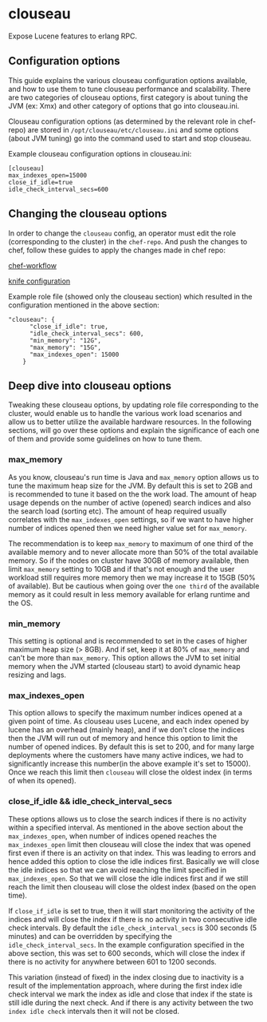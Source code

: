# clouseau

Expose Lucene features to erlang RPC.

## Configuration options
This guide explains the various clouseau configuration options available, and how to use them to tune clouseau performance and scalability. There are two categories of clouseau options, first category is about tuning the JVM (ex: Xmx) and other category of options that go into clouseau.ini. 

Clouseau configuration options (as determined by the relevant role in chef-repo) are stored in `/opt/clouseau/etc/clouseau.ini` and some options (about JVM tuning) go into the command used to start and stop clouseau.

Example clouseau configuration options in clouseau.ini:
```
[clouseau]
max_indexes_open=15000
close_if_idle=true
idle_check_interval_secs=600
```

## Changing the clouseau options
In order to change the `clouseau` config, an operator must edit the role (corresponding to the cluster) in the `chef-repo`. And push the changes to chef, follow these guides to apply the changes made in chef repo:

[chef-workflow](https://github.com/cloudant/ops/blob/master/guides/config-management/chef-workflow.md)

[knife configuration](https://github.com/cloudant/ops/blob/master/guides/config-management/Knife-Configuration.md)

Example role file (showed only the clouseau section) which resulted in the configuration mentioned in the above section:
```
"clouseau": {
      "close_if_idle": true,
      "idle_check_interval_secs": 600,
      "min_memory": "12G",
      "max_memory": "15G",
      "max_indexes_open": 15000
    }
```


## Deep dive into clouseau options
Tweaking these clouseau options, by updating role file corresponding to the cluster, would enable us to handle the various work load scenarios and allow us to better utilize the available hardware resources. In the following sections, will go over these options and explain the significance of each one of them and provide some guidelines on how to tune them.

### max_memory
As you know, clouseau's run time is Java and `max_memory` option allows us to tune the maximum heap size for the JVM. By default this is set to 2GB and is recommended to tune it based on the the work load. The amount of heap usage depends on the number of  active (opened) search indices and also the search load (sorting etc). The amount of heap required usually correlates with the `max_indexes_open` settings, so if we want to have higher number of indices opened then we need higher value set for `max_memory`.

The recommendation is to keep `max_memory` to maximum of one third of the available memory and to never allocate more than 50% of the total available memory. So if the nodes on cluster have 30GB of memory available, then limit `max_memory` setting to 10GB and if that's not enough and the user workload still requires more memory then we may increase it to 15GB (50% of available). But be cautious when going over the `one third` of the available memory as it could result in less memory available for erlang runtime and the OS.

### min_memory
This setting is optional and is recommended to set in the cases of higher maximum heap size (> 8GB). And if set, keep it at 80% of `max_memory` and can't be more than `max_memory`. This option allows the JVM to set initial memory when the JVM started (clouseau start) to avoid dynamic heap resizing and lags.

### max_indexes_open
This option allows to specify the maximum number indices opened at a given point of time. As clouseau uses Lucene, and each index opened by lucene has an overhead (mainly heap), and if we don't close the indices then the JVM will run out of memory and hence this option to limit the number of opened indices. By default this is set to 200, and for many large deployments where the customers have many active indices, we had to significantly increase this number(in the above example it's set to 15000). Once we reach this limit then `clouseau` will close the oldest index (in terms of when its opened).

### close_if_idle && idle_check_interval_secs
These options allows us to close the search indices if there is no activity within a specified interval. As mentioned in the above section about the `max_indexes_open`, when number of indices opened reaches the `max_indexes_open` limit then clouseau will close the index that was opened first even if there is an activity on that index. This was leading to errors and hence added this option to close the idle indices first.
Basically we will close the idle indices so that we can avoid reaching the limit specified in `max_indexes_open`. So that we will close the idle indices first and if we still reach the limit then clouseau will close the oldest index (based on the open time).

If `close_if_idle` is set to true, then it will start monitoring the activity of the indices and will close the index if there is no activity in two consecutive idle check intervals. By default the `idle_check_interval_secs` is 300 seconds (5 minutes) and can be overridden by specifying the `idle_check_interval_secs`. In the example configuration specified in the above section, this was set to 600 seconds, which will close the index if there is no activity for anywhere between 601 to 1200 seconds. 

This variation (instead of fixed) in the index closing due to inactivity is a result of the implementation approach, where during the first index idle check interval we mark the index as idle and close that index if the state is still idle during the next check. And if there is any activity between the two `index idle check` intervals then it will not be closed.


